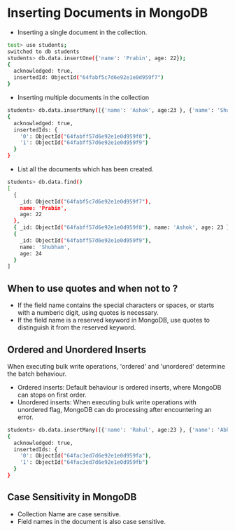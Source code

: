 # Inserting Documents in MongoDB

- Inserting a single document in the collection.

```sh
test> use students;
switched to db students
students> db.data.insertOne({'name': 'Prabin', age: 22});
{
  acknowledged: true,
  insertedId: ObjectId("64fabf5c7d6e92e1e0d959f7")
}
```

- Inserting multiple documents in the collection

```sh
students> db.data.insertMany([{'name': 'Ashok', age:23 }, {'name': 'Shubham', age: 24}])
{
  acknowledged: true,
  insertedIds: {
    '0': ObjectId("64fabff57d6e92e1e0d959f8"),
    '1': ObjectId("64fabff57d6e92e1e0d959f9")
  }
}
```

- List all the documents which has been created.

```sh
students> db.data.find()
[
  {
    _id: ObjectId("64fabf5c7d6e92e1e0d959f7"),
    name: 'Prabin',
    age: 22
  },
  { _id: ObjectId("64fabff57d6e92e1e0d959f8"), name: 'Ashok', age: 23 },
  {
    _id: ObjectId("64fabff57d6e92e1e0d959f9"),
    name: 'Shubham',
    age: 24
  }
]

```

## When to use quotes and when not to ?

- If the field name contains the special characters or spaces, or starts with a numberic digit, using quotes is necessary.
- If the field name is a reserved keyword in MongoDB, use quotes to distinguish it from the reserved keyword.

## Ordered and Unordered Inserts

When executing bulk write operations, 'ordered' and 'unordered' determine the batch behaviour.

- Ordered inserts: Default behaviour is ordered inserts, where MongoDB can stops on first order.
- Unordered inserts: When executing bulk write operations with unordered flag, MongoDB can do processing after encountering an error.

```sh
students> db.data.insertMany([{'name': 'Rahul', age:23 }, {'name': 'Abhishek', age: 24}], {"ordered": false});
{
  acknowledged: true,
  insertedIds: {
    '0': ObjectId("64fac3ed7d6e92e1e0d959fa"),
    '1': ObjectId("64fac3ed7d6e92e1e0d959fb")
  }
}
```

## Case Sensitivity in MongoDB

- Collection Name are case sensitive.
- Field names in the document is also case sensitive.

